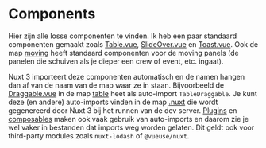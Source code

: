 # Components

Hier zijn alle losse componenten te vinden. Ik heb een paar standaard componenten gemaakt zoals [Table.vue](table/Table.vue), [SlideOver.vue](SlideOver.vue) en [Toast.vue](Toast.vue). Ook de map [moving](moving/) heeft standaard componenten voor de moving panels (de panelen die schuiven als je dieper een crew of event, etc. ingaat).

Nuxt 3 importeert deze componenten automatisch en de namen hangen dan af van de naam van de map waar ze in staan. Bijvoorbeeld de [Draggable.vue](table/Draggable.vue) in de map [table](table/) heet als auto-import `TableDraggable`. Je kunt deze (en andere) auto-imports vinden in de map [.nuxt](../.nuxt/) die wordt gegenereerd door Nuxt 3 bij het runnen van de dev server.
[Plugins](../plugins/) en [composables](../composables/) maken ook vaak gebruik van auto-imports en daarom zie je wel vaker in bestanden dat imports weg worden gelaten. Dit geldt ook voor third-party modules zoals `nuxt-lodash` of `@vueuse/nuxt`.
